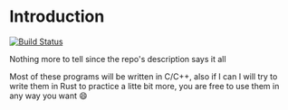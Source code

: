 # Introduction

[![Build Status](https://dev.azure.com/ojpuratafunes/DevOpsTesting/_apis/build/status/VentGrey.algorithms-and-data-struct?branchName=master)](https://dev.azure.com/ojpuratafunes/DevOpsTesting/_build/latest?definitionId=1&branchName=master)

Nothing more to tell since the repo's description says it all

Most of these programs will be written in C/C++, also if I can I will try
to write them in Rust to practice a litte bit more, you are free to use them
in any way you want :smile:
